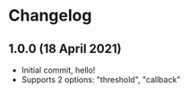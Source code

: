 # Changelog

## 1.0.0 (18 April 2021)

* Initial commit, hello!
* Supports 2 options: "threshold", "callback"
